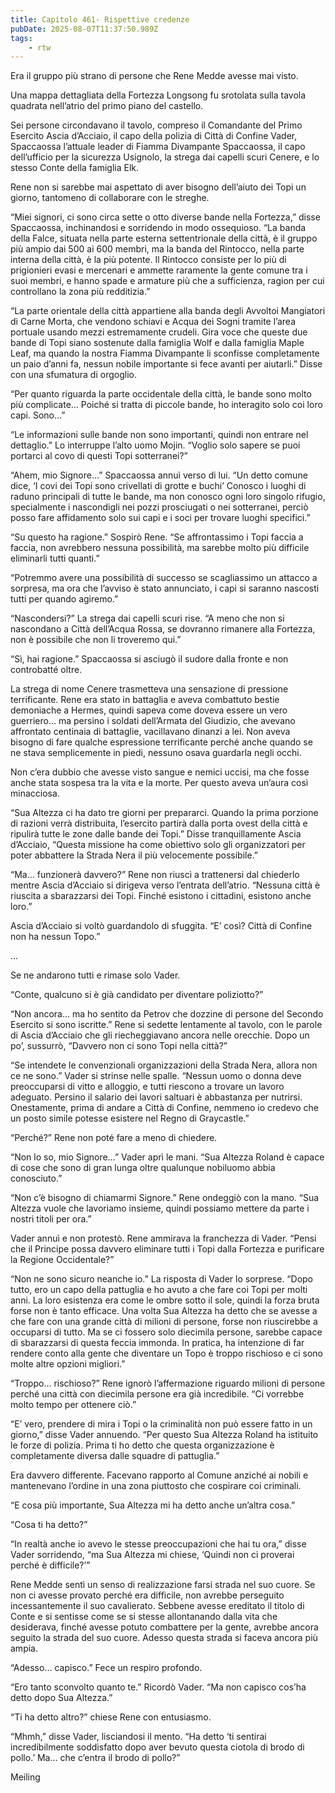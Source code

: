 ```yaml
---
title: Capitolo 461- Rispettive credenze
pubDate: 2025-08-07T11:37:50.989Z
tags:
    - rtw
---
```











 


Era il gruppo più strano di persone che Rene Medde avesse mai visto.


Una mappa dettagliata della Fortezza Longsong fu srotolata sulla tavola quadrata nell’atrio del primo piano del castello.


Sei persone circondavano il tavolo, compreso il Comandante del Primo Esercito Ascia d’Acciaio, il capo della polizia di Città di Confine Vader, Spaccaossa l’attuale leader di Fiamma Divampante Spaccaossa, il capo dell’ufficio per la sicurezza Usignolo, la strega dai capelli scuri Cenere, e lo stesso Conte della famiglia Elk.


Rene non si sarebbe mai aspettato di aver bisogno dell’aiuto dei Topi un giorno, tantomeno di collaborare con le streghe.


“Miei signori, ci sono circa sette o otto diverse bande nella Fortezza,” disse Spaccaossa, inchinandosi e sorridendo in modo ossequioso. “La banda della Falce, situata nella parte esterna settentrionale della città, è il gruppo più ampio dai 500 ai 600 membri, ma la banda del Rintocco, nella parte interna della città, è la più potente. Il Rintocco consiste per lo più di prigionieri evasi e mercenari e ammette raramente la gente comune tra i suoi membri, e hanno spade e armature più che a sufficienza, ragion per cui controllano la zona più redditizia.”


“La parte orientale della città appartiene alla banda degli Avvoltoi Mangiatori di Carne Morta, che vendono schiavi e Acqua dei Sogni tramite l’area portuale usando mezzi estremamente crudeli. Gira voce che queste due bande di Topi siano sostenute dalla famiglia Wolf e dalla famiglia Maple Leaf, ma quando la nostra Fiamma Divampante li sconfisse completamente un paio d’anni fa, nessun nobile importante si fece avanti per aiutarli.” Disse con una sfumatura di orgoglio.


“Per quanto riguarda la parte occidentale della città, le bande sono molto più complicate… Poiché si tratta di piccole bande, ho interagito solo coi loro capi. Sono…”


“Le informazioni sulle bande non sono importanti, quindi non entrare nel dettaglio.” Lo interruppe l’alto uomo Mojin. “Voglio solo sapere se puoi portarci al covo di questi Topi sotterranei?”


“Ahem, mio Signore…” Spaccaossa annuì verso di lui. “Un detto comune dice, ‘I covi dei Topi sono crivellati di grotte e buchi’ Conosco i luoghi di raduno principali di tutte le bande, ma non conosco ogni loro singolo rifugio, specialmente i nascondigli nei pozzi prosciugati o nei sotterranei, perciò posso fare affidamento solo sui capi e i soci per trovare luoghi specifici.”


“Su questo ha ragione.” Sospirò Rene. “Se affrontassimo i Topi faccia a faccia, non avrebbero nessuna possibilità, ma sarebbe molto più difficile eliminarli tutti quanti.”


“Potremmo avere una possibilità di successo se scagliassimo un attacco a sorpresa, ma ora che l’avviso è stato annunciato, i capi si saranno nascosti tutti per quando agiremo.”


“Nascondersi?” La strega dai capelli scuri rise. “A meno che non si nascondano a Città dell’Acqua Rossa, se dovranno rimanere alla Fortezza, non è possibile che non li troveremo qui.”


“Sì, hai ragione.” Spaccaossa si asciugò il sudore dalla fronte e non controbatté oltre.


La strega di nome Cenere trasmetteva una sensazione di pressione terrificante. Rene era stato in battaglia e aveva combattuto bestie demoniache a Hermes, quindi sapeva come doveva essere un vero guerriero… ma persino i soldati dell’Armata del Giudizio, che avevano affrontato centinaia di battaglie, vacillavano dinanzi a lei. Non aveva bisogno di fare qualche espressione terrificante perché anche quando se ne stava semplicemente in piedi, nessuno osava guardarla negli occhi.


Non c’era dubbio che avesse visto sangue e nemici uccisi, ma che fosse anche stata sospesa tra la vita e la morte. Per questo aveva un’aura così minacciosa.


“Sua Altezza ci ha dato tre giorni per prepararci. Quando la prima porzione di razioni verrà distribuita, l’esercito partirà dalla porta ovest della città e ripulirà tutte le zone dalle bande dei Topi.” Disse tranquillamente Ascia d’Acciaio, “Questa missione ha come obiettivo solo gli organizzatori per poter abbattere la Strada Nera il più velocemente possibile.”


“Ma… funzionerà davvero?” Rene non riuscì a trattenersi dal chiederlo mentre Ascia d’Acciaio si dirigeva verso l’entrata dell’atrio. “Nessuna città è riuscita a sbarazzarsi dei Topi. Finché esistono i cittadini, esistono anche loro.”


Ascia d’Acciaio si voltò guardandolo di sfuggita. “E’ così? Città di Confine non ha nessun Topo.”


…


Se ne andarono tutti e rimase solo Vader.


“Conte, qualcuno si è già candidato per diventare poliziotto?”


“Non ancora… ma ho sentito da Petrov che dozzine di persone del Secondo Esercito si sono iscritte.” Rene si sedette lentamente al tavolo, con le parole di Ascia d’Acciaio che gli riecheggiavano ancora nelle orecchie. Dopo un po’, sussurrò, “Davvero non ci sono Topi nella città?”


“Se intendete le convenzionali organizzazioni della Strada Nera, allora non ce ne sono.” Vader si strinse nelle spalle. “Nessun uomo o donna deve preoccuparsi di vitto e alloggio, e tutti riescono a trovare un lavoro adeguato. Persino il salario dei lavori saltuari è abbastanza per nutrirsi. Onestamente, prima di andare a Città di Confine, nemmeno io credevo che un posto simile potesse esistere nel Regno di Graycastle.”


“Perché?” Rene non poté fare a meno di chiedere.


“Non lo so, mio Signore…” Vader aprì le mani. “Sua Altezza Roland è capace di cose che sono di gran lunga oltre qualunque nobiluomo abbia conosciuto.”


“Non c’è bisogno di chiamarmi Signore.” Rene ondeggiò con la mano. “Sua Altezza vuole che lavoriamo insieme, quindi possiamo mettere da parte i nostri titoli per ora.”


Vader annuì e non protestò. Rene ammirava la franchezza di Vader. “Pensi che il Principe possa davvero eliminare tutti i Topi dalla Fortezza e purificare la Regione Occidentale?”


“Non ne sono sicuro neanche io.” La risposta di Vader lo sorprese. “Dopo tutto, ero un capo della pattuglia e ho avuto a che fare coi Topi per molti anni. La loro esistenza era come le ombre sotto il sole, quindi la forza bruta forse non è tanto efficace. Una volta Sua Altezza ha detto che se avesse a che fare con una grande città di milioni di persone, forse non riuscirebbe a occuparsi di tutto. Ma se ci fossero solo diecimila persone, sarebbe capace di sbarazzarsi di questa feccia immonda. In pratica, ha intenzione di far rendere conto alla gente che diventare un Topo è troppo rischioso e ci sono molte altre opzioni migliori.”


“Troppo… rischioso?” Rene ignorò l’affermazione riguardo milioni di persone perché una città con diecimila persone era già incredibile. “Ci vorrebbe molto tempo per ottenere ciò.”


“E’ vero, prendere di mira i Topi o la criminalità non può essere fatto in un giorno,” disse Vader annuendo. “Per questo Sua Altezza Roland ha istituito le forze di polizia. Prima ti ho detto che questa organizzazione è completamente diversa dalle squadre di pattuglia.”


Era davvero differente. Facevano rapporto al Comune anziché ai nobili e mantenevano l’ordine in una zona piuttosto che cospirare coi criminali.


“E cosa più importante, Sua Altezza mi ha detto anche un’altra cosa.”


“Cosa ti ha detto?”


“In realtà anche io avevo le stesse preoccupazioni che hai tu ora,” disse Vader sorridendo, “ma Sua Altezza mi chiese, ‘Quindi non ci proverai perché è difficile?’”


Rene Medde sentì un senso di realizzazione farsi strada nel suo cuore. Se non ci avesse provato perché era difficile, non avrebbe perseguito incessantemente il suo cavalierato. Sebbene avesse ereditato il titolo di Conte e si sentisse come se si stesse allontanando dalla vita che desiderava, finché avesse potuto combattere per la gente, avrebbe ancora seguito la strada del suo cuore. Adesso questa strada si faceva ancora più ampia.


“Adesso… capisco.” Fece un respiro profondo.


“Ero tanto sconvolto quanto te.” Ricordò Vader. “Ma non capisco cos’ha detto dopo Sua Altezza.”


“Ti ha detto altro?” chiese Rene con entusiasmo.


“Mhmh,” disse Vader, lisciandosi il mento. “Ha detto ‘ti sentirai incredibilmente soddisfatto dopo aver bevuto questa ciotola di brodo di pollo.’ Ma… che c’entra il brodo di pollo?”


Meiling
                                


                                



